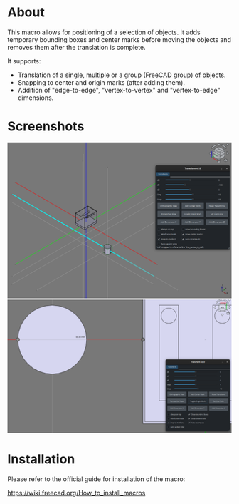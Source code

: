 # About
This macro allows for positioning of a selection of objects.
It adds temporary bounding boxes and center marks before moving
the objects and removes them after the translation is complete.

It supports:
- Translation of a single, multiple or a group (FreeCAD group)
  of objects.
- Snapping to center and origin marks (after adding them).
- Addition of "edge-to-edge", "vertex-to-vertex" and
  "vertex-to-edge" dimensions.

# Screenshots
![screenshot-1](doc/images/screenshot-1.png?raw=true "Screenshot 1")
![screenshot-2](doc/images/screenshot-2.png?raw=true "Screenshot 2")

# Installation
Please refer to the official guide for installation of the macro:

https://wiki.freecad.org/How_to_install_macros

